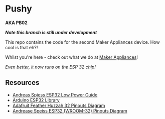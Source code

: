 # Pushy
**AKA PB02**

**_Note this branch is still under development_**

This repo contains the code for the second Maker Appliances device.  How cool is that eh?!

Whilst you're here - check out what we do at [Maker Appliances](https://makerappliances.com)!

_Even better, it now runs on the ESP 32 chip!_

## Resources

* [Andreas Spiess ESP32 Low Power Guide](https://www.youtube.com/watch?v=r75MrWIVIw4&vl=en)
* [Arduino ESP32 Library](https://github.com/espressif/arduino-esp32)
* [Adafruit Feather Huzzah 32 Pinouts Diagram](https://learn.adafruit.com/adafruit-huzzah32-esp32-feather/pinouts)
* [Andrease Speiss ESP32 (WROOM-32) Pinouts Diagram](https://github.com/SensorsIot/ESP32-Deep-Sleep/raw/master/ESP32.xlsx)
